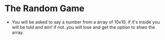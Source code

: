# The Random Game

* You will be asked to say a number from a array of 10x10, if it's inside you will be told and win! if not..you will lose and get the option to shwo the array.

